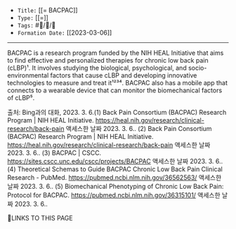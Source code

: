 
-   `Title:` [[= BACPAC]]
-   `Type:` [[=]]
-   `Tags:` #🧠️/📝️/🌱️ 
-   `Formation Date:` [[2023-03-06]]
---

BACPAC is a research program funded by the NIH HEAL Initiative that aims to find effective and personalized therapies for chronic low back pain (cLBP)¹. It involves studying the biological, psychological, and socio-environmental factors that cause cLBP and developing innovative technologies to measure and treat it¹²³⁴. BACPAC also has a mobile app that connects to a wearable device that can monitor the biomechanical factors of cLBP⁵.

출처: Bing과의 대화, 2023. 3. 6.(1) Back Pain Consortium (BACPAC) Research Program | NIH HEAL Initiative. https://heal.nih.gov/research/clinical-research/back-pain 액세스한 날짜 2023. 3. 6..
(2) Back Pain Consortium (BACPAC) Research Program | NIH HEAL Initiative. https://heal.nih.gov/research/clinical-research/back-pain 액세스한 날짜 2023. 3. 6..
(3) BACPAC | CSCC. https://sites.cscc.unc.edu/cscc/projects/BACPAC 액세스한 날짜 2023. 3. 6..
(4) Theoretical Schemas to Guide BACPAC Chronic Low Back Pain Clinical Research - PubMed. https://pubmed.ncbi.nlm.nih.gov/36562563/ 액세스한 날짜 2023. 3. 6..
(5) Biomechanical Phenotyping of Chronic Low Back Pain: Protocol for BACPAC. https://pubmed.ncbi.nlm.nih.gov/36315101/ 액세스한 날짜 2023. 3. 6..




🔗LINKS TO THIS PAGE